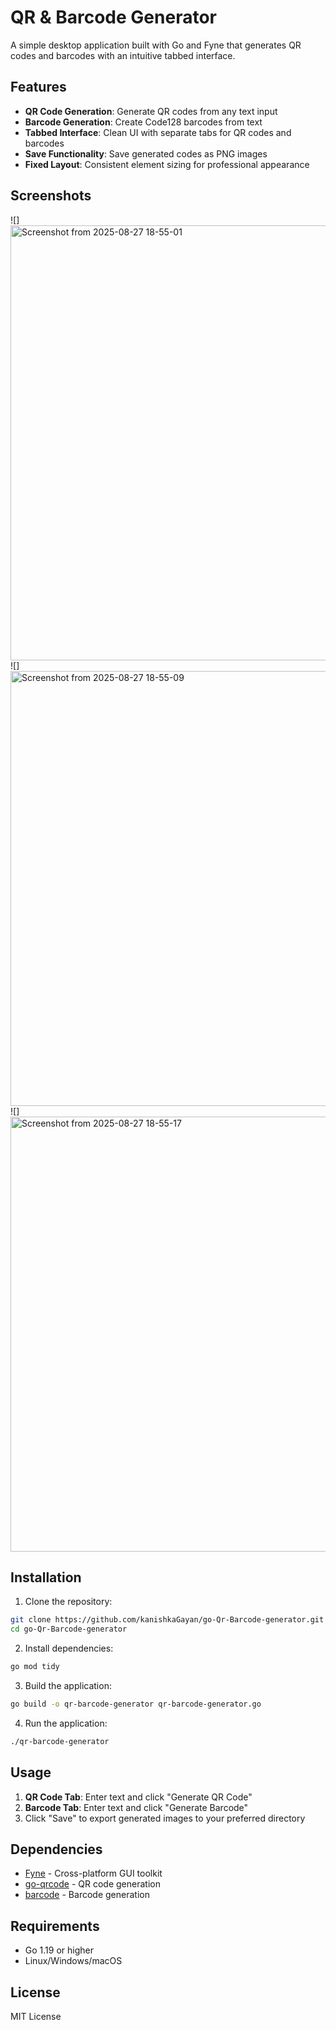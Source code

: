 # QR & Barcode Generator

A simple desktop application built with Go and Fyne that generates QR codes and barcodes with an intuitive tabbed interface.

## Features

- **QR Code Generation**: Generate QR codes from any text input
- **Barcode Generation**: Create Code128 barcodes from text
- **Tabbed Interface**: Clean UI with separate tabs for QR codes and barcodes
- **Save Functionality**: Save generated codes as PNG images
- **Fixed Layout**: Consistent element sizing for professional appearance

## Screenshots

![]
<img width="789" height="696" alt="Screenshot from 2025-08-27 18-55-01" src="https://github.com/user-attachments/assets/c4f2ce5b-bd9e-4215-a560-b65de5b4c0a7" />
![]
<img width="789" height="696" alt="Screenshot from 2025-08-27 18-55-09" src="https://github.com/user-attachments/assets/6179e472-9405-48f5-ab10-924dfae86cb6" />
![]
<img width="789" height="696" alt="Screenshot from 2025-08-27 18-55-17" src="https://github.com/user-attachments/assets/8316ba30-2965-471d-bbec-2c203f4149cc" />

## Installation

1. Clone the repository:
```bash
git clone https://github.com/kanishkaGayan/go-Qr-Barcode-generator.git
cd go-Qr-Barcode-generator
```

2. Install dependencies:
```bash
go mod tidy
```

3. Build the application:
```bash
go build -o qr-barcode-generator qr-barcode-generator.go
```

4. Run the application:
```bash
./qr-barcode-generator
```

## Usage

1. **QR Code Tab**: Enter text and click "Generate QR Code"
2. **Barcode Tab**: Enter text and click "Generate Barcode"
3. Click "Save" to export generated images to your preferred directory

## Dependencies

- [Fyne](https://fyne.io/) - Cross-platform GUI toolkit
- [go-qrcode](https://github.com/skip2/go-qrcode) - QR code generation
- [barcode](https://github.com/boombuler/barcode) - Barcode generation

## Requirements

- Go 1.19 or higher
- Linux/Windows/macOS

## License

MIT License
